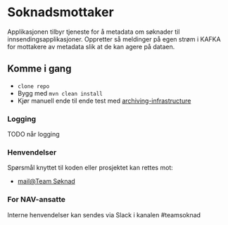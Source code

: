 

Soknadsmottaker
================
Applikasjonen tilbyr tjeneste for å metadata om søknader til innsendingsapplikasjoner.
Oppretter så meldinger på egen strøm i KAFKA for mottakere av metadata slik at de kan agere på dataen.

## Komme i gang
* `clone repo`
* Bygg med `mvn clean install`
* Kjør manuell ende til ende test med [archiving-infrastructure](https://github.com/navikt/archiving-infrastructure)

### Logging
TODO når logging

### Henvendelser
Spørsmål knyttet til koden eller prosjektet kan rettes mot:
* [mail@Team Søknad](DGNAVITTeamselvbetjening-Soknad@nav.no)

### For NAV-ansatte
Interne henvendelser kan sendes via Slack i kanalen #teamsoknad


